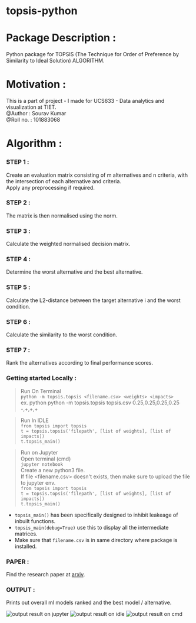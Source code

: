 # topsis-python
# Package Description :
Python package for TOPSIS (The Technique for Order of Preference by Similarity to Ideal Solution) ALGORITHM.  
# Motivation :   
This is a part of project - I made for UCS633 - Data analytics and visualization at TIET.     
@Author : Sourav Kumar    
@Roll no. : 101883068    
# Algorithm :    
### STEP 1 :    
Create an evaluation matrix consisting of m alternatives and n criteria, with the intersection of each alternative and criteria.   
Apply any preprocessing if required.   
### STEP 2 :   
The matrix is then normalised using the norm.

### STEP 3 :
Calculate the weighted normalised decision matrix.

### STEP 4 :
Determine the worst alternative and the best alternative.

### STEP 5 :
Calculate the L2-distance between the target alternative i and the worst condition.

### STEP 6 :
Calculate the similarity to the worst condition.

### STEP 7 :
Rank the alternatives according to final performance scores.   

### Getting started Locally :  
> Run On Terminal       
```python -m topsis.topsis <filename.csv> <weights> <impacts>```   
  ex. python python -m topsis.topsis topsis.csv 0.25,0.25,0.25,0.25 -,+,+,+     

> Run In IDLE   
```from topsis import topsis```      
```t = topsis.topsis('filepath', [list of weights], [list of impacts])```    
```t.topsis_main()```  

> Run on Jupyter   
Open terminal (cmd)   
```jupyter notebook```   
Create a new python3 file.     
If file <filename.csv> doesn't exists, then make sure to upload the file to jupyter env.    
```from topsis import topsis```      
```t = topsis.topsis('filepath', [list of weights], [list of impacts])```    
```t.topsis_main()```

* ```topsis_main()``` has been specifically designed to inhibit leakeage of inbuilt functions.  
* ```topsis_main(debug=True)``` use this to display all the intermediate matrices.   
* Make sure that ```filename.csv``` is in same directory where package is installed.
### PAPER :
Find the research paper at [arxiv](https://arxiv.org/ftp/arxiv/papers/1412/1412.5077.pdf).

### OUTPUT :
Prints out overall ml models ranked and the best model / alternative.

![output result on jupyter](/images/t.JPG)
![output result on idle](/images/t1.JPG)
![output result on cmd](/images/t2.JPG)
